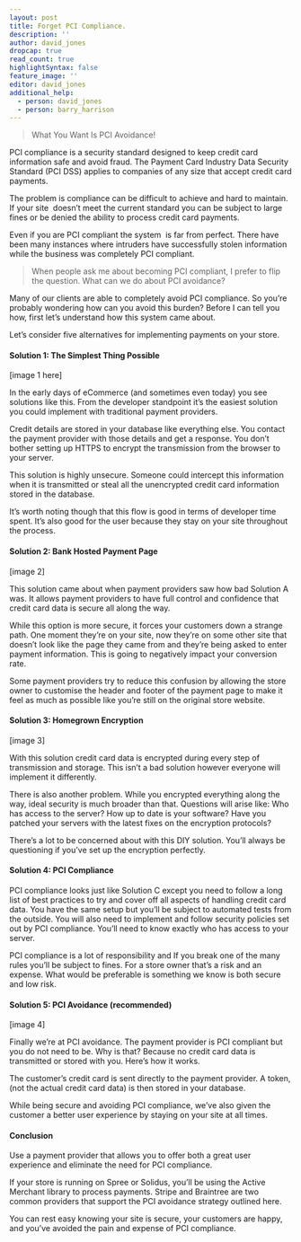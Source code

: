 ```yaml
---
layout: post
title: Forget PCI Compliance.
description: ''
author: david_jones
dropcap: true
read_count: true
highlightSyntax: false
feature_image: ''
editor: david_jones
additional_help:
  - person: david_jones
  - person: barry_harrison
---
```


> What You Want Is PCI Avoidance!

PCI compliance is a security standard designed to keep credit card information safe and avoid fraud. The Payment Card Industry Data Security Standard (PCI DSS) applies to companies of any size that accept credit card payments.

The problem is compliance can be difficult to achieve and hard to maintain. If your site &nbsp;doesn’t meet the current standard you can be subject to large fines or be denied the ability to process credit card payments.

Even if you are PCI compliant the system &nbsp;is far from perfect. There have been many instances where intruders have successfully stolen information while the business was completely PCI compliant.

> When people ask me about becoming PCI compliant, I prefer to flip the question. What can we do about PCI avoidance?

Many of our clients are able to completely avoid PCI compliance. So you’re probably wondering how can you avoid this burden? Before I can tell you how, first let’s understand how this system came about.

Let’s consider five alternatives for implementing payments on your store.

#### Solution 1: The Simplest Thing Possible

[image 1 here]

In the early days of eCommerce (and sometimes even today) you see solutions like this. From the developer standpoint it’s the easiest solution you could implement with traditional payment providers.

Credit details are stored in your database like everything else. You contact the payment provider with those details and get a response. You don’t bother setting up HTTPS to encrypt the transmission from the browser to your server.

This solution is highly unsecure. Someone could intercept this information when it is transmitted or steal all the unencrypted credit card information stored in the database.

It’s worth noting though that this flow is good in terms of developer time spent. It’s also good for the user because they stay on your site throughout the process.

#### Solution 2: Bank Hosted Payment Page

[image 2]

This solution came about when payment providers saw how bad Solution A was. It allows payment providers to have full control and confidence that credit card data is secure all along the way.

While this option is more secure, it forces your customers down a strange path. One moment they’re on your site, now they’re on some other site that doesn’t look like the page they came from and they’re being asked to enter payment information. This is going to negatively impact your conversion rate.

Some payment providers try to reduce this confusion by allowing the store owner to customise the header and footer of the payment page to make it feel as much as possible like you’re still on the original store website.

#### Solution 3: Homegrown Encryption

[image 3]

With this solution credit card data is encrypted during every step of transmission and storage. This isn’t a bad solution however everyone will implement it differently.

There is also another problem. While you encrypted everything along the way, ideal security is much broader than that. Questions will arise like: Who has access to the server? How up to date is your software? Have you patched your servers with the latest fixes on the encryption protocols?

There’s a lot to be concerned about with this DIY solution. You’ll always be questioning if you’ve set up the encryption perfectly.

#### Solution 4: PCI Compliance

PCI compliance looks just like Solution C except you need to follow a long list of best practices to try and cover off all aspects of handling credit card data. You have the same setup but you’ll be subject to automated tests from the outside. You will also need to implement and follow security policies set out by PCI compliance. You’ll need to know exactly who has access to your server.

PCI compliance is a lot of responsibility and If you break one of the many rules you’ll be subject to fines. For a store owner that’s a risk and an expense. What would be preferable is something we know is both secure and low risk.

#### Solution 5: PCI Avoidance (recommended)

[image 4]

Finally we’re at PCI avoidance. The payment provider is PCI compliant but you do not need to be. Why is that? Because no credit card data is transmitted or stored with you. Here’s how it works.

The customer’s credit card is sent directly to the payment provider. A token, (not the actual credit card data) is then stored in your database.

While being secure and avoiding PCI compliance, we’ve also given the customer a better user experience by staying on your site at all times.

#### Conclusion

Use a payment provider that allows you to offer both a great user experience and eliminate the need for PCI compliance.

If your store is running on Spree or Solidus, you’ll be using the Active Merchant library to process payments. Stripe and Braintree are two common providers that support the PCI avoidance strategy outlined here.

You can rest easy knowing your site is secure, your customers are happy, and you’ve avoided the pain and expense of PCI compliance.

&nbsp;

&nbsp;